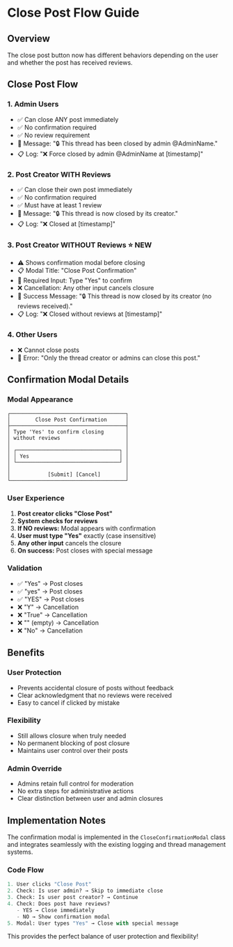 # Close Post Flow Guide

## Overview

The close post button now has different behaviors depending on the user and whether the post has received reviews.

## Close Post Flow

### 1. **Admin Users**
- ✅ Can close ANY post immediately
- ✅ No confirmation required
- ✅ No review requirement
- 📝 Message: "🔒 This thread has been closed by admin @AdminName."
- 📋 Log: "❌ Force closed by admin @AdminName at [timestamp]"

### 2. **Post Creator WITH Reviews**
- ✅ Can close their own post immediately
- ✅ No confirmation required  
- ✅ Must have at least 1 review
- 📝 Message: "🔒 This thread is now closed by its creator."
- 📋 Log: "❌ Closed at [timestamp]"

### 3. **Post Creator WITHOUT Reviews** ⭐ **NEW**
- ⚠️ Shows confirmation modal before closing
- 📋 Modal Title: "Close Post Confirmation"
- 📝 Required Input: Type "Yes" to confirm
- ❌ Cancellation: Any other input cancels closure
- 📝 Success Message: "🔒 This thread is now closed by its creator (no reviews received)."
- 📋 Log: "❌ Closed without reviews at [timestamp]"

### 4. **Other Users**
- ❌ Cannot close posts
- 📝 Error: "Only the thread creator or admins can close this post."

## Confirmation Modal Details

### Modal Appearance
```
┌─────────────────────────────────────┐
│        Close Post Confirmation      │
├─────────────────────────────────────┤
│ Type 'Yes' to confirm closing       │
│ without reviews                     │
│                                     │
│ ┌─────────────────────────────────┐ │
│ │ Yes                             │ │ 
│ └─────────────────────────────────┘ │
│                                     │
│            [Submit] [Cancel]        │
└─────────────────────────────────────┘
```

### User Experience
1. **Post creator clicks "Close Post"**
2. **System checks for reviews**
3. **If NO reviews:** Modal appears with confirmation
4. **User must type "Yes"** exactly (case insensitive)
5. **Any other input** cancels the closure
6. **On success:** Post closes with special message

### Validation
- ✅ "Yes" → Post closes
- ✅ "yes" → Post closes  
- ✅ "YES" → Post closes
- ❌ "Y" → Cancellation
- ❌ "True" → Cancellation
- ❌ "" (empty) → Cancellation
- ❌ "No" → Cancellation

## Benefits

### **User Protection**
- Prevents accidental closure of posts without feedback
- Clear acknowledgment that no reviews were received
- Easy to cancel if clicked by mistake

### **Flexibility**
- Still allows closure when truly needed
- No permanent blocking of post closure
- Maintains user control over their posts

### **Admin Override**
- Admins retain full control for moderation
- No extra steps for administrative actions
- Clear distinction between user and admin closures

## Implementation Notes

The confirmation modal is implemented in the `CloseConfirmationModal` class and integrates seamlessly with the existing logging and thread management systems.

### Code Flow
```python
1. User clicks "Close Post"
2. Check: Is user admin? → Skip to immediate close
3. Check: Is user post creator? → Continue
4. Check: Does post have reviews? 
   - YES → Close immediately
   - NO → Show confirmation modal
5. Modal: User types "Yes" → Close with special message
```

This provides the perfect balance of user protection and flexibility!